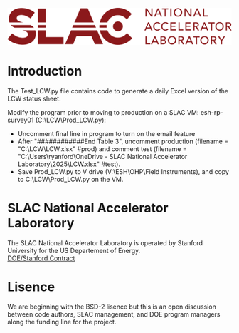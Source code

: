 ![logo](./logos/SLAC-lab-hires.png)
# Introduction

The Test_LCW.py file contains code to generate a daily Excel version of the LCW status sheet.

Modify the program prior to moving to production on a SLAC VM:  esh-rp-survey01 (C:\LCW\Prod_LCW.py):
* Uncomment final line in program to turn on the email feature
* After "############End Table 3", uncomment production (filename = "C:\\LCW\\LCW.xlsx" #prod) and comment test (filename = "C:\\Users\\ryanford\\OneDrive - SLAC National Accelerator Laboratory\\2025\\LCW.xlsx" #test).  
* Save Prod_LCW.py to V drive (V:\ESH\OHP\Field Instruments), and copy to C:\LCW\Prod_LCW.py on the VM.


# SLAC National Accelerator Laboratory
The SLAC National Accelerator Laboratory is operated by Stanford University for the US Departement of Energy.  
[DOE/Stanford Contract](https://legal.slac.stanford.edu/sites/default/files/Conformed%20Prime%20Contract%20DE-AC02-76SF00515%20as%20of%202022.10.01.pdf)

# Lisence

We are beginning with the BSD-2 lisence but this is an open discussion between code authors, SLAC management, and DOE program managers along the funding line for the project.  




